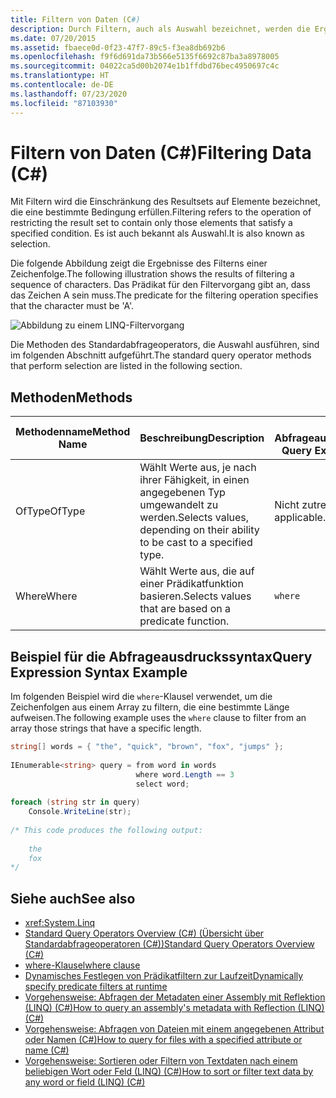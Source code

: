 ```yaml
---
title: Filtern von Daten (C#)
description: Durch Filtern, auch als Auswahl bezeichnet, werden die Ergebnisse auf der Grundlage einer Bedingung eingeschränkt. Hier erfahren Sie mehr über die Methoden des Standardabfrageoperators in LINQ in C#, die Filter ausführen.
ms.date: 07/20/2015
ms.assetid: fbaece0d-0f23-47f7-89c5-f3ea8db692b6
ms.openlocfilehash: f9f6d691da73b566e5135f6692c87ba3a8978005
ms.sourcegitcommit: 04022ca5d00b2074e1b1ffdbd76bec4950697c4c
ms.translationtype: HT
ms.contentlocale: de-DE
ms.lasthandoff: 07/23/2020
ms.locfileid: "87103930"
---
```

# <a name="filtering-data-c"></a><span data-ttu-id="3aee0-104">Filtern von Daten (C#)</span><span class="sxs-lookup"><span data-stu-id="3aee0-104">Filtering Data (C#)</span></span>
<span data-ttu-id="3aee0-105">Mit Filtern wird die Einschränkung des Resultsets auf Elemente bezeichnet, die eine bestimmte Bedingung erfüllen.</span><span class="sxs-lookup"><span data-stu-id="3aee0-105">Filtering refers to the operation of restricting the result set to contain only those elements that satisfy a specified condition.</span></span> <span data-ttu-id="3aee0-106">Es ist auch bekannt als Auswahl.</span><span class="sxs-lookup"><span data-stu-id="3aee0-106">It is also known as selection.</span></span>  
  
 <span data-ttu-id="3aee0-107">Die folgende Abbildung zeigt die Ergebnisse des Filterns einer Zeichenfolge.</span><span class="sxs-lookup"><span data-stu-id="3aee0-107">The following illustration shows the results of filtering a sequence of characters.</span></span> <span data-ttu-id="3aee0-108">Das Prädikat für den Filtervorgang gibt an, dass das Zeichen A sein muss.</span><span class="sxs-lookup"><span data-stu-id="3aee0-108">The predicate for the filtering operation specifies that the character must be 'A'.</span></span>  
  
 ![Abbildung zu einem LINQ-Filtervorgang](./media/filtering-data/linq-filter-operation.png)  
  
 <span data-ttu-id="3aee0-110">Die Methoden des Standardabfrageoperators, die Auswahl ausführen, sind im folgenden Abschnitt aufgeführt.</span><span class="sxs-lookup"><span data-stu-id="3aee0-110">The standard query operator methods that perform selection are listed in the following section.</span></span>  
  
## <a name="methods"></a><span data-ttu-id="3aee0-111">Methoden</span><span class="sxs-lookup"><span data-stu-id="3aee0-111">Methods</span></span>  
  
|<span data-ttu-id="3aee0-112">Methodenname</span><span class="sxs-lookup"><span data-stu-id="3aee0-112">Method Name</span></span>|<span data-ttu-id="3aee0-113">Beschreibung</span><span class="sxs-lookup"><span data-stu-id="3aee0-113">Description</span></span>|<span data-ttu-id="3aee0-114">C#-Abfrageausdruckssyntax</span><span class="sxs-lookup"><span data-stu-id="3aee0-114">C# Query Expression Syntax</span></span>|<span data-ttu-id="3aee0-115">Weitere Informationen</span><span class="sxs-lookup"><span data-stu-id="3aee0-115">More Information</span></span>|  
|-----------------|-----------------|---------------------------------|----------------------|  
|<span data-ttu-id="3aee0-116">OfType</span><span class="sxs-lookup"><span data-stu-id="3aee0-116">OfType</span></span>|<span data-ttu-id="3aee0-117">Wählt Werte aus, je nach ihrer Fähigkeit, in einen angegebenen Typ umgewandelt zu werden.</span><span class="sxs-lookup"><span data-stu-id="3aee0-117">Selects values, depending on their ability to be cast to a specified type.</span></span>|<span data-ttu-id="3aee0-118">Nicht zutreffend.</span><span class="sxs-lookup"><span data-stu-id="3aee0-118">Not applicable.</span></span>|<xref:System.Linq.Enumerable.OfType%2A?displayProperty=nameWithType><br /><br /> <xref:System.Linq.Queryable.OfType%2A?displayProperty=nameWithType>|  
|<span data-ttu-id="3aee0-119">Where</span><span class="sxs-lookup"><span data-stu-id="3aee0-119">Where</span></span>|<span data-ttu-id="3aee0-120">Wählt Werte aus, die auf einer Prädikatfunktion basieren.</span><span class="sxs-lookup"><span data-stu-id="3aee0-120">Selects values that are based on a predicate function.</span></span>|`where`|<xref:System.Linq.Enumerable.Where%2A?displayProperty=nameWithType><br /><br /> <xref:System.Linq.Queryable.Where%2A?displayProperty=nameWithType>|  
  
## <a name="query-expression-syntax-example"></a><span data-ttu-id="3aee0-121">Beispiel für die Abfrageausdruckssyntax</span><span class="sxs-lookup"><span data-stu-id="3aee0-121">Query Expression Syntax Example</span></span>  
 <span data-ttu-id="3aee0-122">Im folgenden Beispiel wird die `where`-Klausel verwendet, um die Zeichenfolgen aus einem Array zu filtern, die eine bestimmte Länge aufweisen.</span><span class="sxs-lookup"><span data-stu-id="3aee0-122">The following example uses the `where` clause to filter from an array those strings that have a specific length.</span></span>  
  
```csharp  
string[] words = { "the", "quick", "brown", "fox", "jumps" };  
  
IEnumerable<string> query = from word in words  
                            where word.Length == 3  
                            select word;  
  
foreach (string str in query)  
    Console.WriteLine(str);  
  
/* This code produces the following output:  
  
    the  
    fox  
*/  
```  
  
## <a name="see-also"></a><span data-ttu-id="3aee0-123">Siehe auch</span><span class="sxs-lookup"><span data-stu-id="3aee0-123">See also</span></span>

- <xref:System.Linq>
- [<span data-ttu-id="3aee0-124">Standard Query Operators Overview (C#) (Übersicht über Standardabfrageoperatoren (C#))</span><span class="sxs-lookup"><span data-stu-id="3aee0-124">Standard Query Operators Overview (C#)</span></span>](./standard-query-operators-overview.md)
- [<span data-ttu-id="3aee0-125">where-Klausel</span><span class="sxs-lookup"><span data-stu-id="3aee0-125">where clause</span></span>](../../../language-reference/keywords/where-clause.md)
- [<span data-ttu-id="3aee0-126">Dynamisches Festlegen von Prädikatfiltern zur Laufzeit</span><span class="sxs-lookup"><span data-stu-id="3aee0-126">Dynamically specify predicate filters at runtime</span></span>](../../../linq/dynamically-specify-predicate-filters-at-runtime.md)
- [<span data-ttu-id="3aee0-127">Vorgehensweise: Abfragen der Metadaten einer Assembly mit Reflektion (LINQ) (C#)</span><span class="sxs-lookup"><span data-stu-id="3aee0-127">How to query an assembly's metadata with Reflection (LINQ) (C#)</span></span>](./how-to-query-an-assembly-s-metadata-with-reflection-linq.md)
- [<span data-ttu-id="3aee0-128">Vorgehensweise: Abfragen von Dateien mit einem angegebenen Attribut oder Namen (C#)</span><span class="sxs-lookup"><span data-stu-id="3aee0-128">How to query for files with a specified attribute or name (C#)</span></span>](./how-to-query-for-files-with-a-specified-attribute-or-name.md)
- [<span data-ttu-id="3aee0-129">Vorgehensweise: Sortieren oder Filtern von Textdaten nach einem beliebigen Wort oder Feld (LINQ) (C#)</span><span class="sxs-lookup"><span data-stu-id="3aee0-129">How to sort or filter text data by any word or field (LINQ) (C#)</span></span>](./how-to-sort-or-filter-text-data-by-any-word-or-field-linq.md)
